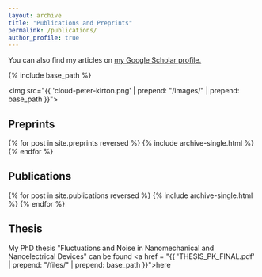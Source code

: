 ```yaml
---
layout: archive
title: "Publications and Preprints"
permalink: /publications/
author_profile: true
---
```


You can also find my articles on <u><a href="{{site.author.googlescholar}}">my Google Scholar profile</a>.</u>


{% include base_path %}


<img src="{{ 'cloud-peter-kirton.png' | prepend: "/images/" | prepend: base_path }}"> 

## Preprints

{% for post in site.preprints reversed %}
  {% include archive-single.html %}
{% endfor %}

## Publications

{% for post in site.publications reversed %}
  {% include archive-single.html %}
{% endfor %}

## Thesis

My PhD thesis "Fluctuations and Noise in Nanomechanical and Nanoelectrical Devices" can be found <a href = "{{ 'THESIS_PK_FINAL.pdf' | prepend: "/files/" | prepend: base_path }}">here</a>
